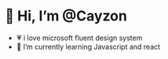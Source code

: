 # 👋 Hi, I’m @Cayzon
- 💗 i love microsoft fluent design system
- 🌱 I’m currently learning Javascript and react


<!---
Cayzon/Cayzon is a ✨ special ✨ repository because its `README.md` (this file) appears on your GitHub profile.
You can click the Preview link to take a look at your changes.
--->
